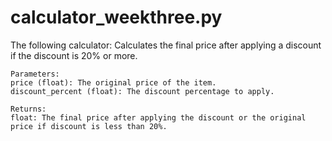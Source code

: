 # calculator_weekthree.py
 The following calculator:
 Calculates the final price after applying a discount if the discount is 20% or more.
    
    Parameters:
    price (float): The original price of the item.
    discount_percent (float): The discount percentage to apply.
    
    Returns:
    float: The final price after applying the discount or the original price if discount is less than 20%.
    
